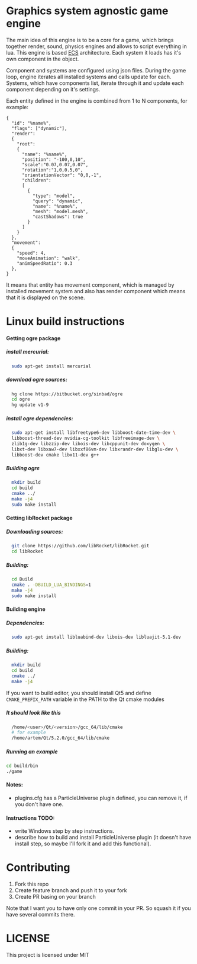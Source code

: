 # Graphics system agnostic game engine

The main idea of this engine is to be a core for a game, which brings together render, sound, physics engines and allows to script everything in lua.
This engine is based [ECS](https://en.wikipedia.org/wiki/Entity_component_system) architecture. 
Each system it loads has it's own component in the object.

Component and systems are configured using json files.
During the game loop, engine iterates all installed systems and calls update for each.
Systems, which have components list, iterate through it and update each component depending on it's settings.

Each entity defined in the engine is combined from 1 to N components, for example:

```
{
  "id": "%name%",
  "flags": ["dynamic"],
  "render":
  {
    "root":
    {
      "name": "%name%",
      "position": "-100,0,10",
      "scale":"0.07,0.07,0.07",
      "rotation":"1,0,0.5,0",
      "orientationVector": "0,0,-1",
      "children":
      [
        {
          "type": "model",
          "query": "dynamic",
          "name": "%name%",
          "mesh": "model.mesh",
          "castShadows": true
        }
      ]
    }
  },
  "movement":
  {
    "speed": 4,
    "moveAnimation": "walk",
    "animSpeedRatio": 0.3
  },
}
```

It means that entity has movement component, which is managed by installed movement system and also has render component which means that it is displayed on the scene.


# Linux build instructions

#### Getting ogre package

##### install mercurial:
```bash
  sudo apt-get install mercurial
```
##### download ogre sources:
```bash
  hg clone https://bitbucket.org/sinbad/ogre
  cd ogre
  hg update v1-9
```
##### install ogre dependencies:
```bash
  sudo apt-get install libfreetype6-dev libboost-date-time-dev \
  libboost-thread-dev nvidia-cg-toolkit libfreeimage-dev \
  zlib1g-dev libzzip-dev libois-dev libcppunit-dev doxygen \
  libxt-dev libxaw7-dev libxxf86vm-dev libxrandr-dev libglu-dev \
  libboost-dev cmake libx11-dev g++
```

##### Building ogre

```bash
  mkdir build
  cd build
  cmake ../
  make -j4
  sudo make install
```

#### Getting libRocket package

##### Downloading sources:
```bash
  git clone https://github.com/libRocket/libRocket.git
  cd libRocket
```

##### Building:
```bash
  cd Build
  cmake . -DBUILD_LUA_BINDINGS=1
  make -j4
  sudo make install
```

#### Building engine

##### Dependencies:
```bash
  sudo apt-get install libluabind-dev libois-dev libluajit-5.1-dev
```
##### Building:
```bash
  mkdir build
  cd build
  cmake ../
  make -j4
```

If you want to build editor, you should install Qt5 and define
`CMAKE_PREFIX_PATH`
variable in the PATH to the Qt cmake modules

##### It should look like this

```bash
  /home/<user>/Qt/<version>/gcc_64/lib/cmake
  # for example
  /home/artem/Qt/5.2.0/gcc_64/lib/cmake
```

##### Running an example

```bash
cd build/bin
./game
```

#### Notes:

- plugins.cfg has a ParticleUniverse plugin defined, you can remove it,
  if you don't have one.

#### Instructions TODO:
- write Windows step by step instructions.
- describe how to build and install ParticleUniverse plugin (it doesn't
  have install step, so maybe I'll fork it and add this functional).

# Contributing

1. Fork this repo
2. Create feature branch and push it to your fork
3. Create PR basing on your branch

Note that I want you to have only one commit in your PR. So squash it if you have several commits there.

# LICENSE

This project is licensed under MIT
